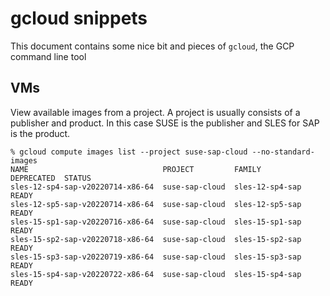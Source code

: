 # gcloud snippets

This document contains some nice bit and pieces of `gcloud`, the GCP command line tool

## VMs

View available images from a project.  A project is usually consists of a publisher and product.  In this case SUSE is the publisher and SLES for SAP is the product.

```shell
% gcloud compute images list --project suse-sap-cloud --no-standard-images
NAME                              PROJECT         FAMILY           DEPRECATED  STATUS
sles-12-sp4-sap-v20220714-x86-64  suse-sap-cloud  sles-12-sp4-sap              READY
sles-12-sp5-sap-v20220714-x86-64  suse-sap-cloud  sles-12-sp5-sap              READY
sles-15-sp1-sap-v20220716-x86-64  suse-sap-cloud  sles-15-sp1-sap              READY
sles-15-sp2-sap-v20220718-x86-64  suse-sap-cloud  sles-15-sp2-sap              READY
sles-15-sp3-sap-v20220719-x86-64  suse-sap-cloud  sles-15-sp3-sap              READY
sles-15-sp4-sap-v20220722-x86-64  suse-sap-cloud  sles-15-sp4-sap              READY
```
